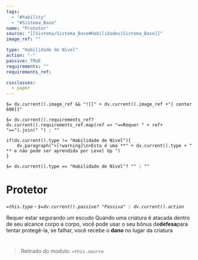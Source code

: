 ```yaml
---
tags:
  - "#hability"
  - "#Sistema_Base"
name: "Protetor"
source: "[[Sistema/Sistema_Base#Habilidades|Sistema_Base]]"
image_ref: ""

type: "Habilidade de Nível"
action: "-"
passive: TRUE
requirements: ""
requirements_ref:  

cssclasses:
  - paper
---
```

`$= dv.current().image_ref && "![[" + dv.current().image_ref +"| center 600]]"`


`$= dv.current().requirements_ref? dv.current().requirements_ref.map(ref => "==Requer " + ref+ "==").join(" ") : ""`

```dataviewjs
if(dv.current().type != "Habilidade de Nível"){
	dv.paragraph(">[!warning]\n>Esta é uma **" + dv.current().type + " ** e não pode ser aprendida por Level Up ")
}
```


`$= dv.current().type == "Habilidade de Nível"? "" : ""`
# Protetor
*`=this.type` - `$=dv.current().passive? "Passiva" : dv.current().action`*

Requer estar segurando um escudo
Quando uma criatura é atacada dentro de seu alcance corpo a corpo, você pode usar o seu bônus de**defesa**para tentar protegê-la, se falhar, você recebe o **dano** no lugar da criatura


#
> Retirado do modulo: `=this.source`